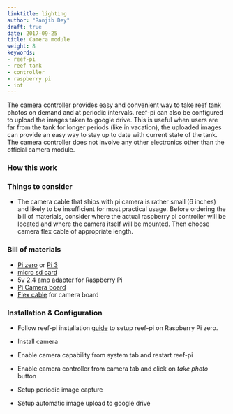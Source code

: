```yaml
---
linktitle: lighting
author: "Ranjib Dey"
draft: true
date: 2017-09-25
title: Camera module
weight: 8
keywords:
- reef-pi
- reef tank
- controller
- raspberry pi
- iot
---
```


The camera controller provides easy and convenient way to take reef tank photos on demand and at periodic intervals. reef-pi can also be configured to upload the images taken to google drive. This is useful when users are far from the tank for longer periods (like in vacation), the uploaded images can provide an easy way to stay up to date with current state of the tank. The camera controller does not involve any other electronics other than the official camera module.

### How this work

### Things to consider

- The camera cable that ships with pi camera is rather small (6 inches) and likely to be insufficient for most practical usage. Before ordering the bill of materials, consider where the actual raspberry pi controller will be located and where the camera itself will be mounted. Then choose camera flex cable of appropriate length.

### Bill of materials

- [Pi zero](https://www.adafruit.com/product/3400) or [Pi 3](https://www.adafruit.com/product/3055)
- [micro sd card](https://www.adafruit.com/product/2693)
- 5v 2.4 amp [adapter](https://www.adafruit.com/product/1995) for Raspberry Pi
- [Pi Camera board](https://www.adafruit.com/product/1367l)
- [Flex cable](https://www.adafruit.com/product/2144) for camera board

### Installation & Configuration

- Follow reef-pi installation [guide](../../general-guides/install) to setup reef-pi on Raspberry Pi zero.

- Install camera

- Enable camera capability from system tab and restart reef-pi

- Enable camera controller from camera tab and click on *take photo* button

- Setup periodic image capture

- Setup automatic image upload to google drive


